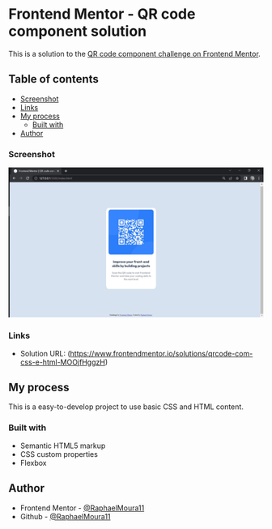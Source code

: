 # Frontend Mentor - QR code component solution

This is a solution to the [QR code component challenge on Frontend Mentor](https://www.frontendmentor.io/challenges/qr-code-component-iux_sIO_H).

## Table of contents

  - [Screenshot](./design/desktop-design.jpg)
  - [Links](#links)
- [My process](#my-process)
  - [Built with](#built-with)
- [Author](#author)

### Screenshot

![QRcode](./desafio-completo.jpg)

### Links

- Solution URL: (https://www.frontendmentor.io/solutions/qrcode-com-css-e-html-MOOjfHggzH)

## My process
  This is a easy-to-develop project to use basic CSS and HTML content.

### Built with

- Semantic HTML5 markup
- CSS custom properties
- Flexbox

## Author

- Frontend Mentor - [@RaphaelMoura11](https://www.frontendmentor.io/profile/RaphaelMoura11)
- Github - [@RaphaelMoura11](https://github.com/RaphaelMoura11)